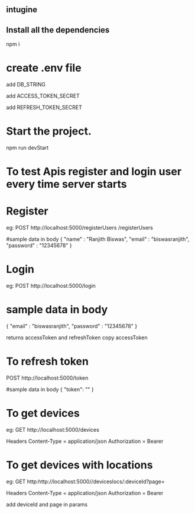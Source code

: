 ## intugine


## Install all the dependencies

npm i

# create .env file
add DB_STRING

add ACCESS_TOKEN_SECRET

add REFRESH_TOKEN_SECRET


# Start the project.

npm run devStart

# To test Apis register and login user every time server starts

# Register

eg:
POST
http://localhost:5000/registerUsers /registerUsers

#sample data in body
{ 
"name" : "Ranjith Biswas",
"email" : "biswasranjith",
"password" : "12345678"
}

# Login
eg:
POST
http://localhost:5000/login

# sample data in body
{ 
"email" : "biswasranjith",
"password" : "12345678"
}

returns accessToken and refreshToken
copy accessToken


# To refresh token
POST
http://localhost:5000/token

#sample data in body
{ 
 "token": "<REFERESH-TOKEN>"
}

# To get devices 

eg:
GET
http://localhost:5000/devices

Headers
Content-Type = application/json
Authorization = Bearer <ACCESS-TOKEN>

# To get devices with locations

eg:
GET
http:http://localhost:5000//deviceslocs/:deviceId?page=

Headers
Content-Type = application/json
Authorization = Bearer <ACCESS-TOKEN>

add deviceId and page in params 







